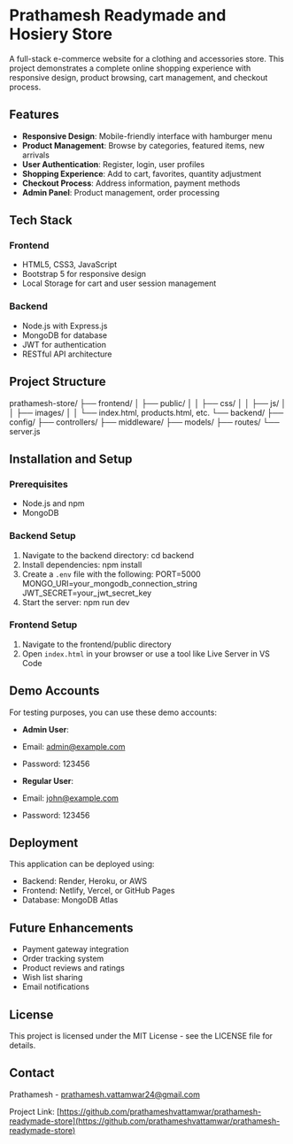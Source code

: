 # Prathamesh Readymade and Hosiery Store

A full-stack e-commerce website for a clothing and accessories store. This project demonstrates a complete online shopping experience with responsive design, product browsing, cart management, and checkout process.

## Features

- **Responsive Design**: Mobile-friendly interface with hamburger menu
- **Product Management**: Browse by categories, featured items, new arrivals
- **User Authentication**: Register, login, user profiles
- **Shopping Experience**: Add to cart, favorites, quantity adjustment
- **Checkout Process**: Address information, payment methods
- **Admin Panel**: Product management, order processing

## Tech Stack

### Frontend
- HTML5, CSS3, JavaScript
- Bootstrap 5 for responsive design
- Local Storage for cart and user session management

### Backend
- Node.js with Express.js
- MongoDB for database
- JWT for authentication
- RESTful API architecture

## Project Structure

prathamesh-store/
├── frontend/
│   ├── public/
│   │   ├── css/
│   │   ├── js/
│   │   ├── images/
│   │   └── index.html, products.html, etc.
└── backend/
├── config/
├── controllers/
├── middleware/
├── models/
├── routes/
└── server.js


## Installation and Setup

### Prerequisites
- Node.js and npm
- MongoDB

### Backend Setup
1. Navigate to the backend directory: cd backend
2. Install dependencies: npm install
3. Create a `.env` file with the following:
   PORT=5000
   MONGO_URI=your_mongodb_connection_string
   JWT_SECRET=your_jwt_secret_key
4. Start the server: npm run dev

### Frontend Setup
1. Navigate to the frontend/public directory
2. Open `index.html` in your browser or use a tool like Live Server in VS Code

## Demo Accounts

For testing purposes, you can use these demo accounts:

- **Admin User**:
- Email: admin@example.com
- Password: 123456

- **Regular User**:
- Email: john@example.com
- Password: 123456

## Deployment

This application can be deployed using:
- Backend: Render, Heroku, or AWS
- Frontend: Netlify, Vercel, or GitHub Pages
- Database: MongoDB Atlas

## Future Enhancements

- Payment gateway integration
- Order tracking system
- Product reviews and ratings
- Wish list sharing
- Email notifications

## License

This project is licensed under the MIT License - see the LICENSE file for details.

## Contact

Prathamesh - prathamesh.vattamwar24@gmail.com

Project Link: [https://github.com/prathameshvattamwar/prathamesh-readymade-store](https://github.com/prathameshvattamwar/prathamesh-readymade-store)
   
